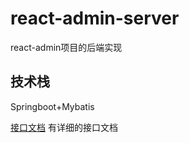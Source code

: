 # react-admin-server
react-admin项目的后端实现

## 技术栈
Springboot+Mybatis

[接口文档](123.57.208.169:5000/swagger-ui/index.html#/) 有详细的接口文档
